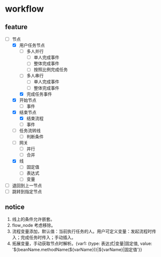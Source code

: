# workflow

## feature

- [ ] 节点
  - [x] 用户任务节点
    - [ ] 多人并行
      - [ ] 单人完成事件
      - [ ] 整体完成事件
      - [ ] 按照比例完成任务
    - [ ] 多人串行
      - [ ] 单人完成事件
      - [ ] 整体完成事件
    - [x] 完成任务事件
  - [x] 开始节点
    - [ ] 事件
  - [x] 结束节点
    - [x] 结束流程
    - [ ] 事件
  - [ ] 任务流转线
    - [ ] 判断条件
  - [ ] 网关
    - [ ] 并行
    - [ ] 合并
  - [x] 线
    - [ ] 固定值
    - [ ] 表达式
    - [ ] 变量
- [ ] 退回到上一节点
- [ ] 跳转到指定节点

## notice

1. 线上的条件允许嵌套。
2. flow_node 考虑移除。
3. 流程变量添加，默认值：当前执行任务的人。用户可定义变量：发起流程时传入；完成任务时传入；手动插入。
4. 拓展变量，手动获取节点时解析。{var1: {type: 表达式|变量|固定值, value: '${beanName.methodName(${varName})}|${varName}|固定值'}}

